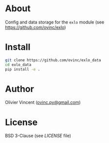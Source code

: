 About
=====

Config and data storage for the `exlo` module (see https://github.com/ovinc/exlo)

Install
=======

```bash
git clone https://github.com/ovinc/exlo_data
cd exlo_data
pip install -e .
```

Author
======

Olivier Vincent
(ovinc.py@gmail.com)


License
=======

BSD 3-Clause (see *LICENSE* file)
